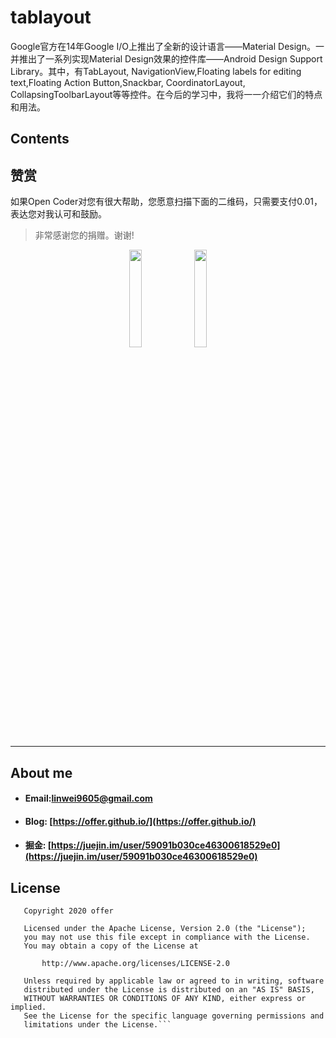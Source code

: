 # tablayout
Google官方在14年Google I/O上推出了全新的设计语言——Material Design。一并推出了一系列实现Material Design效果的控件库——Android Design Support Library。其中，有TabLayout, NavigationView,Floating labels for editing text,Floating Action Button,Snackbar, CoordinatorLayout, CollapsingToolbarLayout等等控件。在今后的学习中，我将一一介绍它们的特点和用法。

## Contents



## 赞赏
如果Open Coder对您有很大帮助，您愿意扫描下面的二维码，只需要支付0.01，表达您对我认可和鼓励。
> 非常感谢您的捐赠。谢谢!

<div align="center">
<img src="https://github.com/offersing/tablayout/blob/master/screenshots/weixin_pay.jpg" width=20%>
<img src="https://github.com/offersing/tablayout/blob/master/screenshots/zifubao_pay.jpg" width=20%>
</div>

---
## About me
- #### Email:linwei9605@gmail.com   
- #### Blog: [https://offer.github.io/](https://offer.github.io/)
- #### 掘金: [https://juejin.im/user/59091b030ce46300618529e0](https://juejin.im/user/59091b030ce46300618529e0)

## License
```
   Copyright 2020 offer

   Licensed under the Apache License, Version 2.0 (the "License");
   you may not use this file except in compliance with the License.
   You may obtain a copy of the License at

       http://www.apache.org/licenses/LICENSE-2.0

   Unless required by applicable law or agreed to in writing, software
   distributed under the License is distributed on an "AS IS" BASIS,
   WITHOUT WARRANTIES OR CONDITIONS OF ANY KIND, either express or implied.
   See the License for the specific language governing permissions and
   limitations under the License.```
